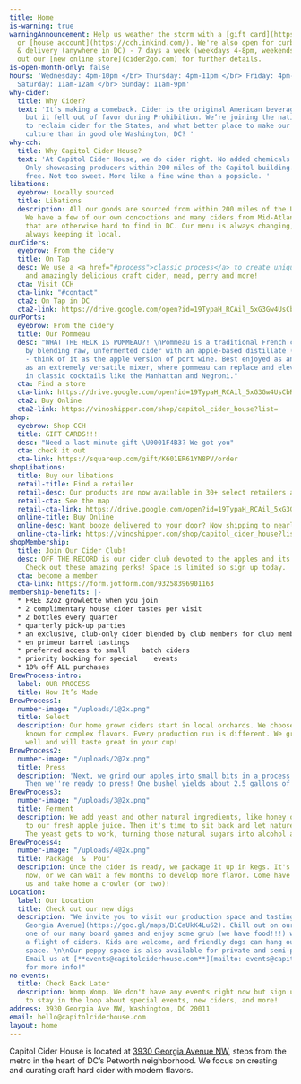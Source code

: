 ```yaml
---
title: Home
is-warning: true
warningAnnouncement: Help us weather the storm with a [gift card](https://squareup.com/gift/K601ER61YN8PV/order)
  or [house account](https://cch.inkind.com/). We're also open for curbside pickup
  & delivery (anywhere in DC) - 7 days a week (weekdays 4-8pm, weekends 12-8pm). Check
  out our [new online store](cider2go.com) for further details.
is-open-month-only: false
hours: 'Wednesday: 4pm-10pm </br> Thursday: 4pm-11pm </br> Friday: 4pm-12am </br>
  Saturday: 11am-12am </br> Sunday: 11am-9pm'
why-cider:
  title: Why Cider?
  text: 'It’s making a comeback. Cider is the original American beverage of choice,
    but it fell out of favor during Prohibition. We’re joining the national movement
    to reclaim cider for the States, and what better place to make our mark on Americana
    culture than in good ole Washington, DC? '
why-cch:
  title: Why Capitol Cider House?
  text: 'At Capitol Cider House, we do cider right. No added chemicals or preservatives.
    Only showcasing producers within 200 miles of the Capitol building. Always gluten
    free. Not too sweet. More like a fine wine than a popsicle. '
libations:
  eyebrow: Locally sourced
  title: Libations
  description: All our goods are sourced from within 200 miles of the US Capitol Building.
    We have a few of our own concoctions and many ciders from Mid-Atlantic producers
    that are otherwise hard to find in DC. Our menu is always changing, but we’re
    always keeping it local.
ourCiders:
  eyebrow: From the cidery
  title: On Tap
  desc: We use a <a href="#process">classic process</a> to create unique, refreshing
    and amazingly delicious craft cider, mead, perry and more!
  cta: Visit CCH
  cta-link: "#contact"
  cta2: On Tap in DC
  cta2-link: https://drive.google.com/open?id=19TypaH_RCAil_5xG3Gw4UsCbR3crSry3&usp=sharing
ourPorts:
  eyebrow: From the cidery
  title: Our Pommeau
  desc: "WHAT THE HECK IS POMMEAU?! \nPommeau is a traditional French cordial made
    by blending raw, unfermented cider with an apple-based distillate (eau de vie)
    - think of it as the apple version of port wine. Best enjoyed as an aperitif or
    as an extremely versatile mixer, where pommeau can replace and elevate sweet vermouth
    in classic cocktails like the Manhattan and Negroni."
  cta: Find a store
  cta-link: https://drive.google.com/open?id=19TypaH_RCAil_5xG3Gw4UsCbR3crSry3&usp=sharing
  cta2: Buy Online
  cta2-link: https://vinoshipper.com/shop/capitol_cider_house?list=
shop:
  eyebrow: Shop CCH
  title: GIFT CARDS!!!
  desc: "Need a last minute gift \U0001F4B3? We got you"
  cta: check it out
  cta-link: https://squareup.com/gift/K601ER61YN8PV/order
shopLibations:
  title: Buy our libations
  retail-title: Find a retailer
  retail-desc: Our products are now available in 30+ select retailers across DC!
  retail-cta: See the map
  retail-cta-link: https://drive.google.com/open?id=19TypaH_RCAil_5xG3Gw4UsCbR3crSry3&usp=sharing
  online-title: Buy Online
  online-desc: Want booze delivered to your door? Now shipping to nearly 40 states!
  online-cta-link: https://vinoshipper.com/shop/capitol_cider_house?list=
shopMembership:
  title: Join Our Cider Club!
  desc: OFF THE RECORD is our cider club devoted to the apples and its many interpretations.
    Check out these amazing perks! Space is limited so sign up today.
  cta: become a member
  cta-link: https://form.jotform.com/93258396901163
membership-benefits: |-
  * FREE 32oz growlette when you join
  * 2 complimentary house cider tastes per visit
  * 2 bottles every quarter
  * quarterly pick-up parties
  * an exclusive, club-only cider blended by club members for club members
  * en primeur barrel tastings
  * preferred access to small    batch ciders
  * priority booking for special    events
  * 10% off ALL purchases
BrewProcess-intro:
  label: OUR PROCESS
  title: How It’s Made
BrewProcess1:
  number-image: "/uploads/1@2x.png"
  title: Select
  description: Our home grown ciders start in local orchards. We choose cider apples
    known for complex flavors. Every production run is different. We grab what's growing
    well and will taste great in your cup!
BrewProcess2:
  number-image: "/uploads/2@2x.png"
  title: Press
  description: 'Next, we grind our apples into small bits in a process called milling.
    Then we''re ready to press! One bushel yields about 2.5 gallons of delicious juice. '
BrewProcess3:
  number-image: "/uploads/3@2x.png"
  title: Ferment
  description: We add yeast and other natural ingredients, like honey or local fruit,
    to our fresh apple juice. Then it's time to sit back and let nature take her course.
    The yeast gets to work, turning those natural sugars into alcohol and CO<sub>2</sub>.
BrewProcess4:
  number-image: "/uploads/4@2x.png"
  title: Package  &  Pour
  description: Once the cider is ready, we package it up in kegs. It's ready to enjoy
    now, or we can wait a few months to develop more flavor. Come have a glass with
    us and take home a crowler (or two)!
Location:
  label: Our Location
  title: Check out our new digs
  description: "We invite you to visit our production space and tasting room at [3930
    Georgia Avenue](https://goo.gl/maps/B1CaUkK4Lu62). Chill out on our patio, play
    one of our many board games and enjoy some grub (we have food!!!) while sampling
    a flight of ciders. Kids are welcome, and friendly dogs can hang out in our outside
    space. \n\nOur peppy space is also available for private and semi-private events.
    Email us at [**events@capitolciderhouse.com**](mailto: events@capitolciderhouse.com)
    for more info!"
no-events:
  title: Check Back Later
  description: Womp Womp. We don't have any events right now but sign up for our newsletter
    to stay in the loop about special events, new ciders, and more!
address: 3930 Georgia Ave NW, Washington, DC 20011
email: hello@capitolciderhouse.com
layout: home
---
```


Capitol Cider House is located at [3930 Georgia Avenue NW](https://goo.gl/maps/B1CaUkK4Lu62), steps from the metro in the heart of DC’s Petworth neighborhood. We focus on creating and curating craft hard cider with modern flavors.

